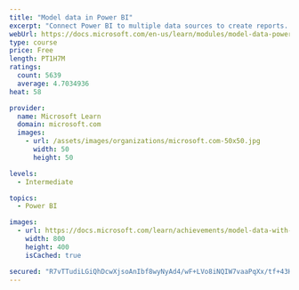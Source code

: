 ```yaml
---
title: "Model data in Power BI"
excerpt: "Connect Power BI to multiple data sources to create reports. Define the relationship between your data sources."
webUrl: https://docs.microsoft.com/en-us/learn/modules/model-data-power-bi/
type: course
price: Free
length: PT1H7M
ratings:
  count: 5639
  average: 4.7034936
heat: 58

provider:
  name: Microsoft Learn
  domain: microsoft.com
  images:
    - url: /assets/images/organizations/microsoft.com-50x50.jpg
      width: 50
      height: 50

levels:
  - Intermediate

topics:
  - Power BI

images:
  - url: https://docs.microsoft.com/learn/achievements/model-data-with-power-bi-desktop-social.png
    width: 800
    height: 400
    isCached: true

secured: "R7vTTudiLGiQhDcwXjsoAnIbf8wyNyAd4/wF+LVo8iNQIW7vaaPqXx/tf+43H+MeS2zBhjG3xyB9oa4xQa49DV5/qp2O2P1PpAb/hImrEm87+NNC1WMkyqoXRjx4amJJ1EWaZz679sSpB4dwMvo97Bq++XO+8FlCfv4zI3SxLw6bXD+Kj7gVU7WHLZa8rKQ0DErwRKpRr6ZQPMqu2jdq+4gOTh4klPyV8El6g72/y5yOmM9o9ISI69Cdq9KjqQVc+EqVLFmrMC7iFHUc4i0wRn5zFWQcxXoCHMO47rjFdMMpeWLtYDuesbHoDDjMw+t11MCNDtCQ1xQ05PILass5nkqJsNqMMiSbnC/2mbwazCLqKAcAiZQsyK4c6TznT13/zifsfJI19xKXZ+uBMGBz7NmCaqUDbH1mEjItz2W1N9I=;a+YBz5/UxypBvMQfNVUx5A=="
---
```


